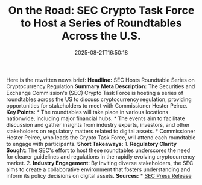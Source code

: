 ﻿---
title: "    On the Road: SEC Crypto Task Force to Host a Series of Roundtables Across the U.S.
"
date: "2025-08-21T16:50:18"
category: "Markets"
summary: ""
slug: "    on the road sec crypto task force to host a series of ro"
source_urls:
  - "https://www.sec.gov/newsroom/press-releases/2025-102-road-sec-crypto-task-force-host-series-roundtables-across-us"
seo:
  title: "    On the Road: SEC Crypto Task Force to Host a Series of Roundtables Across the U.S.
 | Hash n Hedge"
  description: ""
  keywords: ["news", "markets", "brief"]
---
Here is the rewritten news brief:  **Headline:** SEC Hosts Roundtable Series on Cryptocurrency Regulation  **Summary Meta Description:** The Securities and Exchange Commission's (SEC) Crypto Task Force is hosting a series of roundtables across the US to discuss cryptocurrency regulation, providing opportunities for stakeholders to meet with Commissioner Hester Peirce.  **Key Points:**  * The roundtables will take place in various locations nationwide, including major financial hubs. * The events aim to facilitate discussion and gather insights from industry experts, investors, and other stakeholders on regulatory matters related to digital assets. * Commissioner Hester Peirce, who leads the Crypto Task Force, will attend each roundtable to engage with participants.  **Short Takeaways:**  1. **Regulatory Clarity Sought**: The SEC's effort to host these roundtables underscores the need for clearer guidelines and regulations in the rapidly evolving cryptocurrency market. 2. **Industry Engagement**: By inviting diverse stakeholders, the SEC aims to create a collaborative environment that fosters understanding and inform its policy decisions on digital assets.  **Sources:**  * [SEC Press Release](https://www.sec.gov/newsroom/press-releases/2025-102-road-sec-crypto-task-force-host-series-roundtables-across-us) 
